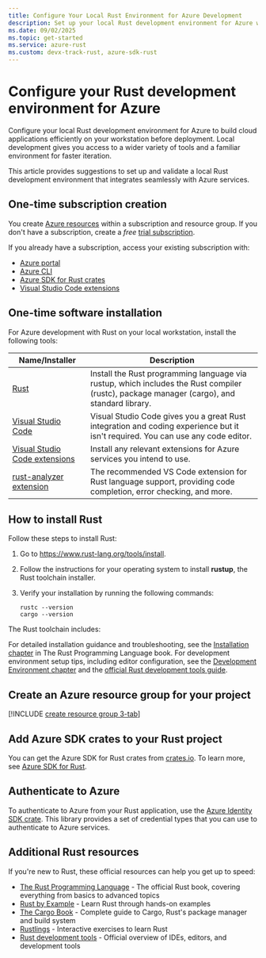 ```yaml
---
title: Configure Your Local Rust Environment for Azure Development
description: Set up your local Rust development environment for Azure with installation suggestions, SDK crates, authentication methods, and essential tools. Start building cloud applications today.
ms.date: 09/02/2025
ms.topic: get-started
ms.service: azure-rust
ms.custom: devx-track-rust, azure-sdk-rust
---
```


# Configure your Rust development environment for Azure

Configure your local Rust development environment for Azure to build cloud applications efficiently on your workstation before deployment. Local development gives you access to a wider variety of tools and a familiar environment for faster iteration.

This article provides suggestions to set up and validate a local Rust development environment that integrates seamlessly with Azure services.

## One-time subscription creation

You create [Azure resources](/azure/cloud-adoption-framework/ready/azure-setup-guide/organize-resources?tabs=AzureManagementGroupsAndHierarchy) within a subscription and resource group. If you don't have a subscription, create a _free_ [trial subscription][trial subscription].

If you already have a subscription, access your existing subscription with:

* [Azure portal][Azure portal]
* [Azure CLI][Azure CLI]
* [Azure SDK for Rust crates][Azure crates]
* [Visual Studio Code extensions][Visual Studio Code extensions]

## One-time software installation

For Azure development with Rust on your local workstation, install the following tools:

|Name/Installer|Description|
|--|--|
|[Rust]|Install the Rust programming language via rustup, which includes the Rust compiler (rustc), package manager (cargo), and standard library.|
|[Visual Studio Code][Visual Studio Code]|Visual Studio Code gives you a great Rust integration and coding experience but it isn't required. You can use any code editor.|
|[Visual Studio Code extensions][Visual Studio Code extensions]|Install any relevant extensions for Azure services you intend to use.|
|[rust-analyzer extension][rust-analyzer-extension]|The recommended VS Code extension for Rust language support, providing code completion, error checking, and more.|

## How to install Rust

Follow these steps to install Rust:

1. Go to <https://www.rust-lang.org/tools/install>.
1. Follow the instructions for your operating system to install **rustup**, the Rust toolchain installer.
1. Verify your installation by running the following commands:

    ```console
    rustc --version
    cargo --version
    ```

The Rust toolchain includes:

For detailed installation guidance and troubleshooting, see the [Installation chapter][The Rust Book installation chapter] in The Rust Programming Language book. For development environment setup tips, including editor configuration, see the [Development Environment chapter][The Rust Book development environment chapter] and the [official Rust development tools guide][official Rust development tools guide].

## Create an Azure resource group for your project

[!INCLUDE [create resource group 3-tab](../includes/create-resource-group.md)]

## Add Azure SDK crates to your Rust project

You can get the Azure SDK for Rust crates from [crates.io][Azure crates]. To learn more, see [Azure SDK for Rust](./sdk/overview.md).

## Authenticate to Azure

To authenticate to Azure from your Rust application, use the [Azure Identity SDK crate][Azure Identity rust crate]. This library provides a set of credential types that you can use to authenticate to Azure services.

## Additional Rust resources

If you're new to Rust, these official resources can help you get up to speed:

- [The Rust Programming Language][The Rust Programming Language] - The official Rust book, covering everything from basics to advanced topics
- [Rust by Example][Rust by Example] - Learn Rust through hands-on examples
- [The Cargo Book][The Cargo Book] - Complete guide to Cargo, Rust's package manager and build system
- [Rustlings][Rustlings] - Interactive exercises to learn Rust
- [Rust development tools][official Rust development tools guide] - Official overview of IDEs, editors, and development tools


<!-- Reference links for Rust resources -->
[Azure portal]: https://portal.azure.com/
[Azure CLI]: /cli/azure/
[Azure crates]: https://crates.io/users/azure-sdk?sort=recent-downloads
[Crates.io]: https://crates.io/
[official Rust development tools guide]: https://www.rust-lang.org/tools
[Rust by Example]: https://doc.rust-lang.org/rust-by-example/
[rust-analyzer-extension]: https://marketplace.visualstudio.com/items?itemName=matklad.rust-analyzer
[Rust]: https://www.rust-lang.org/
[Rustlings]: https://github.com/rust-lang/rustlings
[The Cargo Book]: https://doc.rust-lang.org/cargo/
[The Rust Book development environment chapter]: https://doc.rust-lang.org/book/ch01-02-hello-world.html
[The Rust Book installation chapter]: https://doc.rust-lang.org/book/ch01-01-installation.html
[The Rust Programming Language]: https://doc.rust-lang.org/book/
[trial subscription]: https://azure.microsoft.com/free/
[Visual Studio Code extensions]: https://marketplace.visualstudio.com/search?term=rust&target=VSCode&category=All%20categories&sortBy=Relevance
[Visual Studio Code]: https://code.visualstudio.com/
[Azure Identity rust crate]: https://crates.io/crates/azure_identity